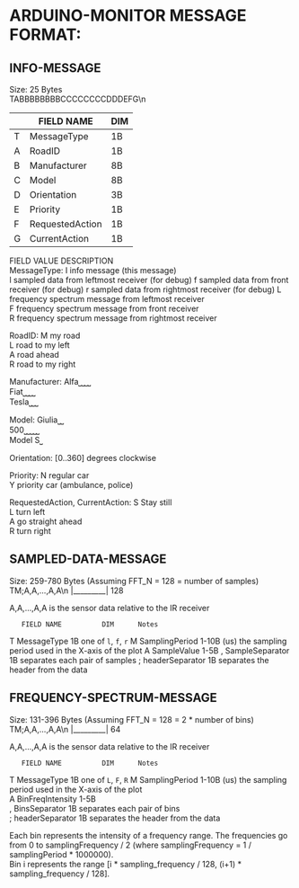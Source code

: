 # ARDUINO-MONITOR MESSAGE FORMAT:


## INFO-MESSAGE

Size: 25 Bytes  
TABBBBBBBBCCCCCCCCDDDEFG\n

|   |  FIELD NAME       | DIM |
|---|-------------------|-----|
| T |  MessageType      | 1B  |
| A |  RoadID           | 1B  |
| B |  Manufacturer     | 8B  |
| C |  Model            | 8B  |
| D |  Orientation      | 3B  |
| E |  Priority         | 1B  |
| F |  RequestedAction  | 1B  | // The action the car wants to do
| G |  CurrentAction    | 1B  | // The action the car is doing to cooperate with the network

 FIELD              VALUE       DESCRIPTION  
 MessageType:       I           info message (this message)  
                    l           sampled data from leftmost receiver (for debug)
                    f           sampled data from front receiver (for debug)
                    r           sampled data from rightmost receiver (for debug)
                    L           frequency spectrum message from leftmost receiver  
                    F           frequency spectrum message from front receiver  
                    R           frequency spectrum message from rightmost receiver

 RoadID:            M           my road  
                    L           road to my left  
                    A           road ahead  
                    R           road to my right

 Manufacturer:      Alfa⎵⎵⎵⎵  
                    Fiat⎵⎵⎵⎵  
                    Tesla⎵⎵⎵

 Model:             Giulia⎵⎵  
                    500⎵⎵⎵⎵⎵  
                    Model S⎵

 Orientation:       [0..360]    degrees clockwise

 Priority:          N           regular car  
                    Y           priority car (ambulance, police)

 RequestedAction,
 CurrentAction:     S           Stay still  
                    L           turn left  
                    A           go straight ahead  
                    R           turn right


## SAMPLED-DATA-MESSAGE

Size: 259-780 Bytes (Assuming FFT_N = 128 = number of samples)
TM;A,A,...,A,A\n
   |_________|
       128

A,A,...,A,A     is the sensor data relative to the IR receiver

       FIELD NAME          DIM      Notes
T      MessageType         1B       one of `l`, `f`, `r`
M      SamplingPeriod      1-10B    (us) the sampling period used in the X-axis of the plot
A      SampleValue         1-5B
,      SampleSeparator     1B       separates each pair of samples
;      headerSeparator     1B       separates the header from the data


## FREQUENCY-SPECTRUM-MESSAGE

Size: 131-396 Bytes (Assuming FFT_N = 128 = 2 * number of bins)  
TM;A,A,...,A,A\n
   |_________|
       64

A,A,...,A,A     is the sensor data relative to the IR receiver

       FIELD NAME          DIM      Notes  
T      MessageType         1B       one of `L`, `F`, `R`
M      SamplingPeriod      1-10B    (us) the sampling period used in the X-axis of the plot  
A      BinFreqIntensity    1-5B  
,      BinsSeparator       1B       separates each pair of bins  
;      headerSeparator     1B       separates the header from the data

Each bin represents the intensity of a frequency range. The frequencies go from 0 to samplingFrequency / 2 (where samplingFrequency = 1 / samplingPeriod * 1000000).  
Bin i represents the range [i * sampling_frequency / 128, (i+1) * sampling_frequency / 128].